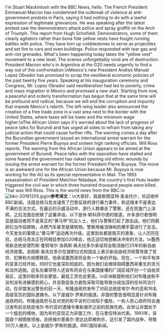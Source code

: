 I'm Stuart Mackintosh with the BBC News, hello. The French President Emmanuel Macron has condemned the outbreak of violence at anti-government protests in Paris, saying it had nothing to do with a lawful expression of legitimate grievances. He was speaking after the latest protest saw the demonstrators attack police and spray graffiti on the Arch of Triumph. This report from Hugh Schofield. Demonstrators, some of them clearly agitators rather than bona fide yellow vests have fought running battles with police. They have torn up cobblestones to serve as projectiles and set fire to cars and even buildings. Police responded with tear gas and anti-riot grenades. What's been happening today takes the "yellow vest" movement to a new level. The scenes unforgettably vivid are of destruction. President Macron who's in Argentina at the G20 needs urgently to find a way out of this confrontation.\nMexico's new President Andres Manuel Lopez Obrador has promised to scrap the neoliberal economic policies of the past twenty five years. Speaking at his inauguration ceremony and Congress, Mr. Lopez Obrador said neoliberalism had led to poverty, crime and mass migration in Mexico and promised a new start. Starting from now, a peaceful and orderly transformation has begun that at the same time will be profound and radical, because we will end the corruption and impunity that impede Mexico's rebirth. The left-wing leader also announced the creation of a free trade zone in a vast area next to the border with the United States, where taxes will be lower and the minimum wage higher.\nThe African Union says it's worried about the lack of progress of peace talks for Burundi and has urged all sides to refrain from taking any judicial action that could cause further rifts. The warning comes a day after the Burundian government issued an international arrest warrant for the former President Pierre Buyoya and sixteen high ranking officials. Will Ross reports. The warning from the African Union appears to be aimed at the government of Burundi. Peace talks with the opposition have stalled and some feared the government has risked opening old ethnic wounds by issuing the arrest warrant for the former President Pierre Buyoya. The move is an awkward one for the African Union because Mr. Buyoya is now working for the AU as its special representative in Mali. The 1993 assassination of President Melchior Ndadaye, the country's first Hutu leader triggered the civil war in which three hundred thousand people were killed. That was Will Ross. This is the world news from the BBC.\n![bbc-20181205.jpg](images/bbc-20181205.jpg)\n**参考译文：**\n大家好，我是斯图亚特·麦金托什，欢迎收听BBC新闻。法国总统马克龙谴责了巴黎反政府游行暴力事件，称这根本不是表达不满的合法方式。在最近的示威活动中，游行人群袭击了警察，还在凯旋门上涂鸦，之后法国总统做了这番讲话。以下是休·斯科菲尔德的报道。许多游行者很明显是鼓动者而不是真正的“黄马甲”抗议人士，他们与警察打起了游击战。他们将鹅卵石当作投掷物，点燃汽车甚至是建筑物。警察用催泪弹和防爆手雷进行了反击。今天发生的事情让“黄马甲”运动再次升级。这里到处都是毁灭的景象，让人历历在目。总统马克龙正在阿根廷参加G20峰会，他正迫切地想解决冲突的方法。\n墨西哥新总统安德烈斯·曼努埃尔·洛佩斯·奥夫拉多尔承诺将会取消施行25年的新自由经济政策。洛佩斯·奥夫拉多尔在就职仪式和国会上表示新自由经济政策导致了贫穷、犯罪和大规模移民，他承诺墨西哥将会有一个新的开始。现在，一个和平有序的变革已经开始，同时它也是深刻彻底的，因为我们会根除阻碍墨西哥重生的贪污和法外逃脱。这名左翼领导人还宣布将会在与美国接壤的广阔区域开创一个自由贸易区，这里的税率将会更低，最低工资也会更高。\n非洲联盟称他们对布隆迪和平谈判没有进展感到担心，并且敦促各方避免采取可能导致分歧加深的任何司法行动。在非盟发出警告的前一天，布隆迪政府发布了对前总统皮埃尔·布约亚和16名高级官员的国际逮捕令。以下是威尔·罗斯的报道。非盟的警告很明显是针对布隆迪政府的。布隆迪政府与反对党的和平谈判已经陷于僵局，一些人担心政府将会通过发布前总统皮埃尔·布约亚的逮捕令重新揭开之前的民族伤疤。此举让非盟处于一个尴尬的境地，因为布约亚现正为非盟工作，在马里任特派代表。1993年，该国首个胡图族领袖，总统梅尔基奥尔·恩达达耶被刺杀，这引发了国内战争，导致30万人被杀。以上是威尔·罗斯的报道。BBC国际新闻。
        
